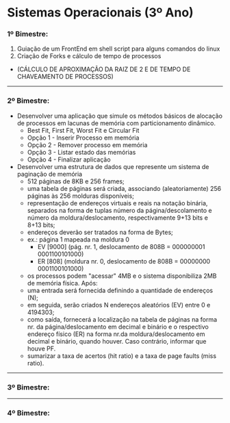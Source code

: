 # Sistemas Operacionais (3º Ano)

### 1º Bimestre:
1) Guiação de um FrontEnd em shell script para alguns comandos do linux
2) Criação de Forks e cálculo de tempo de processos
  * (CÁLCULO DE APROXIMAÇÃO DA RAIZ DE 2 E DE TEMPO DE CHAVEAMENTO DE PROCESSOS)

-----

### 2º Bimestre:
* Desenvolver uma aplicação que simule os métodos básicos de alocação de processos em lacunas de memória com particionamento dinâmico.
  * Best Fit, First Fit, Worst Fit e Circular Fit  
  * Opção 1 - Inserir Processo em memória
  * Opção 2 - Remover processo em memória
  * Opção 3 - Listar estado das memórias
  * Opção 4 - Finalizar aplicação
* Desenvolver uma estrutura de dados que represente um sistema de paginação de memória
  - 512 páginas de 8KB e 256 frames;
  - uma tabela de páginas será criada, associando (aleatoriamente) 256 páginas às 256 molduras disponíveis;
  - representação de endereços virtuais e reais na notação binária, separados na forma de tuplas número da página/descolamento e número da moldura/deslocamento, respectivamente 9+13 bits e 8+13 bits;
  - endereços deverão ser tratados na forma de Bytes;
  - ex.: página 1 mapeada na moldura 0
    - EV [9000] (pág. nr. 1, deslocamento de 808B = 000000001 0001100101000)
    - ER [808] (moldura nr. 0, deslocamento de 808B = 00000000 0001100101000)
  - os processos podem "acessar" 4MB e o sistema disponibiliza 2MB de memória física.
Após:
  - uma entrada será fornecida definindo a quantidade de endereços (N);
  - em seguida, serão criados N endereços aleatórios (EV) entre 0 e 4194303;
  - como saída, fornecerá a localização na tabela de páginas na forma nr. da página/deslocamento em decimal e binário e o respectivo endereço físico (ER) na forma nr.da moldura/deslocamento em decimal e binário, quando houver. Caso contrário, informar que houve PF.
  - sumarizar a taxa de acertos (hit ratio) e a taxa de page faults (miss ratio).
  
-----

### 3º Bimestre:

-----

### 4º Bimestre:
